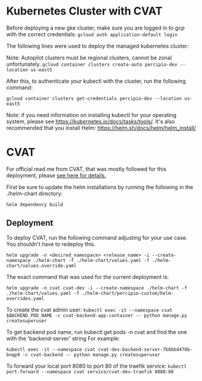 # Kubernetes Cluster with CVAT

Before deploying a new gke cluster, make sure you are logged in to gcp with the correct credentials:
`gcloud auth application-default login`

The following lines were used to deploy the managed kubernetes cluster:

Note: Autopilot clusters must be regional clusters, cannot be zonal unfortunately.
`gcloud container clusters create-auto percipio-dev --location us-east5`

After this, to authenticate your kubectl with the cluster, run the following command:

`gcloud container clusters get-credentials percipio-dev --location us-east5`

Note: if you need information on installing kubectl for your operating system, please see https://kubernetes.io/docs/tasks/tools/. It's also recommended that you install Helm: https://helm.sh/docs/helm/helm_install/

# CVAT

For official read me from CVAT, that was mostly followed for this deployment, please
[see here for details.](https://opencv.github.io/cvat/docs/administration/advanced/k8s_deployment_with_helm/)

First be sure to update the helm installations by running the following in the ./helm-chart directory:

`helm dependency build`

## Deployment

To deploy CVAT, run the following command adjusting for your use case. You shouldn't have to redeploy this.

`helm upgrade -n <desired_namespace> <release_name> -i --create-namespace ./helm-chart -f ./helm-chart/values.yaml -f ./helm-chart/values.override.yaml`

The exact command that was used for the current deployment is:

`helm upgrade -n cvat cvat-dev -i --create-namespace ./helm-chart -f ./helm-chart/values.yaml -f ./helm-chart/percipio-custom/helm-overrides.yaml`

To create the cvat admin user:
`kubectl exec -it --namespace cvat $BACKEND_POD_NAME -c cvat-backend-app-container -- python manage.py createsuperuser`

To get backend pod name, run kubectl get pods -n cvat and find the one with the 'backend-server' string
For example:

`kubectl exec -it --namespace cvat cvat-dev-backend-server-7b8bbd478b-bnqp9 -c cvat-backend -- python manage.py createsuperuser`

To forward your local port 8080 to port 80 of the traefik service:
`kubectl port-forward --namespace cvat service/cvat-dev-traefik 8080:80`